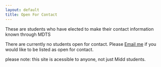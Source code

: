 ```yaml
---
layout: default
title: Open For Contact
---
```


These are students who have elected to make their contact information known through MDTS

There are currently no students open for contact.
Please [Email me](https://forms.gle/qLEyrVUhX9rszC376) if you would like to be listed as open for contact.

please note: this site is acessible to anyone, not just Midd students.
